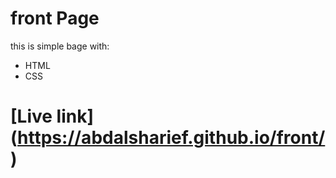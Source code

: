 # front Page
this is simple bage with:
- HTML
- CSS

# [Live link] (https://abdalsharief.github.io/front/)
